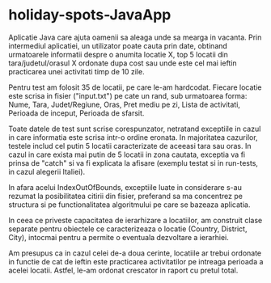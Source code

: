 # holiday-spots-JavaApp

Aplicatie Java care ajuta oamenii sa aleaga unde sa mearga in vacanta.
Prin intermediul aplicatiei, un utilizator poate cauta prin date,
obtinand urmatoarele informatii despre o anumita locatie X, top 5
locatii din tara/judetul/orasul X ordonate dupa cost sau unde este
cel mai ieftin practicarea unei activitati timp de 10 zile.

Pentru test am folosit 35 de locatii, pe care le-am hardcodat. Fiecare locatie
este scrisa in fisier ("input.txt") pe cate un rand, sub urmatoarea forma:
Nume, Tara, Judet/Regiune, Oras, Pret mediu pe zi, Lista de activitati,
Perioada de inceput, Perioada de sfarsit.

Toate datele de test sunt scrise corespunzator, netratand exceptiile in cazul
in care informatia este scrisa intr-o ordine eronata.
In majoritatea cazurilor, testele includ cel putin 5 locatii caracterizate
de aceeasi tara sau oras. In cazul in care exista mai putin de 5 locatii in
zona cautata, exceptia va fi prinsa de "catch" si va fi explicata la afisare
(exemplu testat si in run-tests, in cazul alegerii Italiei).

In afara acelui IndexOutOfBounds, exceptiile luate in considerare s-au rezumat
la posibilitatea citirii din fisier, preferand sa ma concentrez pe structura
si pe functionalitatea algoritmului pe care se bazeaza aplicatia.

In ceea ce priveste capacitatea de ierarhizare a locatiilor, am construit
clase separate pentru obiectele ce caracterizeaza o locatie (Country, District,
City), intocmai pentru a permite o eventuala dezvoltare a ierarhiei.

Am presupus ca in cazul celei de-a doua cerinte, locatiile ar trebui ordonate
in functie de cat de ieftin este practicarea activitatilor pe intreaga perioada
a acelei locatii. Astfel, le-am ordonat crescator in raport cu pretul total.
